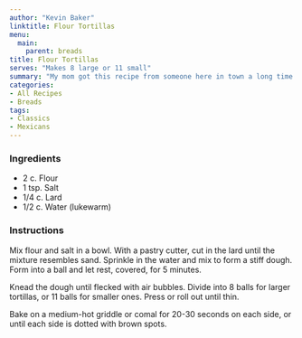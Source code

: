 ```yaml
---
author: "Kevin Baker"
linktitle: Flour Tortillas
menu:
  main:
    parent: breads
title: Flour Tortillas
serves: "Makes 8 large or 11 small"
summary: "My mom got this recipe from someone here in town a long time ago, and I found it handwritten in her Betty Crocker Picture Cookbook. I honestly don’t make tortillas very often — living in San Antonio, I can easily buy tortillas that are far better than anything I could make — but these are very tasty. Practice makes perfect! "
categories:
- All Recipes
- Breads
tags:
- Classics
- Mexicans
---
```

### Ingredients
<div class="ingredient-list">

* 2 c. Flour
* 1 tsp. Salt
* 1/4 c. Lard 
* 1/2 c. Water (lukewarm)

</div>

### Instructions
Mix flour and salt in a bowl. With a pastry cutter, cut in the lard until the mixture resembles sand. Sprinkle in the water and mix to form a stiff dough. Form into a ball and let rest, covered, for 5 minutes.

Knead the dough until flecked with air bubbles. Divide into 8 balls for larger tortillas, or 11 balls for smaller ones. Press or roll out until thin.

Bake on a medium-hot griddle or comal for 20-30 seconds on each side, or until each side is dotted with brown spots.